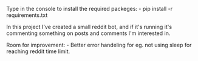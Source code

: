 Type in the console to install the required packeges:
    - pip install -r requirements.txt

In this project I've created a small reddit bot, and if it's running it's commenting something on posts and comments I'm interested in.

Room for improvement:
    - Better error handeling for eg. not using sleep for reaching reddit time limit.